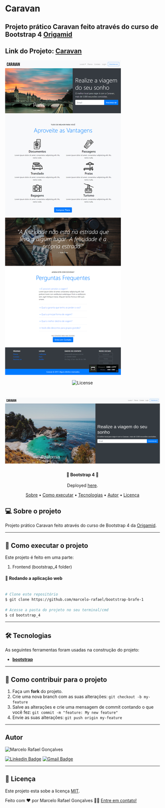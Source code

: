 # Caravan

## Projeto prático Caravan feito através do curso de Bootstrap 4 [Origamid](https://www.origamid.com/curso/bootstrap-4)

## Link do Projeto: [Caravan](https://marcelo-rafael.github.io/caravan/)

![Caravan](projeto-caravan.jpg)


<p align="center">
   <img alt="License" src="https://img.shields.io/badge/license-MIT-brightgreen">
</p>
<h1 align="center">
    <img alt="Carava" title="#Caravan" src="./caravan.png" />
</h1>

<h4 align="center"> 
	🚧  Bootstrap 4 🚧
</h4>
<p align="center">Deployed <a href="https://marcelo-rafael.github.io/caravan/">here</a>.</p>

<p align="center">
 <a href="#-sobre-o-projeto">Sobre</a> •
 <a href="#-como-executar-o-projeto">Como executar</a> • 
 <a href="#-tecnologias">Tecnologias</a> • 
 <a href="#-autor">Autor</a> • 
 <a href="#user-content--licença">Licença</a>
</p>


## 💻 Sobre o projeto

Projeto prático Caravan feito através do curso de Bootstrap 4 da [Origamid](https://www.origamid.com/curso/bootstrap-4).

---


## 🚀 Como executar o projeto

Este projeto é feito em uma parte:

1. Frontend (bootstrap_4 folder)


#### 🧭 Rodando a aplicação web

```bash

# Clone este repositório
$ git clone https://github.com/marcelo-rafael/bootstrap-brafe-1

# Acesse a pasta do projeto no seu terminal/cmd
$ cd bootstrap_4


```

---


## 🛠 Tecnologias

As seguintes ferramentas foram usadas na construção do projeto:

-   **[bootstrap](https://getbootstrap.com/docs/4.0/getting-started/introduction/)**

---

## 💪 Como contribuir para o projeto

1. Faça um **fork** do projeto.
2. Crie uma nova branch com as suas alterações: `git checkout -b my-feature`
3. Salve as alterações e crie uma mensagem de commit contando o que você fez: `git commit -m "feature: My new feature"`
4. Envie as suas alterações: `git push origin my-feature`

---

## Autor

<img  border-radius="50px" src="https://avatars0.githubusercontent.com/u/29902777?s=460&u=61d43667f33a45eb000a2af216e4abeb2d4a6717&v=4" width="100px" alt="Marcelo Rafael Gonçalves"/>

[![Linkedin Badge](https://img.shields.io/badge/-Marcelo-blue?style=flat-square&logo=Linkedin&logoColor=white&link=https://www.linkedin.com/in/marcelo-rafael-gonçalves/)](https://www.linkedin.com/in/marcelo-rafael-gonçalves/) 
[![Gmail Badge](https://img.shields.io/badge/-marcelo.rafael.goncalves@gmail.com-c14438?style=flat-square&logo=Gmail&logoColor=white&link=mailto:marcelo.rafael.goncalves@gmail.com)](mailto:marcelo.rafael.goncalves@gmail.com)

---

## 📝 Licença

Este projeto esta sobe a licença [MIT](./LICENSE).


Feito com ❤️ por Marcelo Rafael Gonçalves 👋🏽 [Entre em contato!](https://www.linkedin.com/in/marcelo-rafael-gonçalves/)

